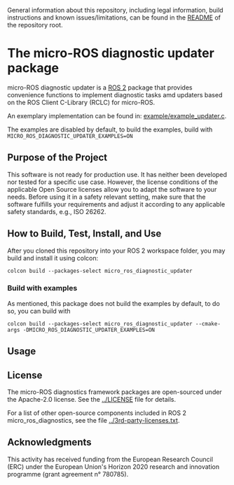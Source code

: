 General information about this repository, including legal information, build instructions and known issues/limitations, can be found in the [README](../README.md) of the repository root.

# The micro-ROS diagnostic updater package

micro-ROS diagnostic updater is a [ROS 2](http://www.ros2.org/) package that provides convenience functions to implement diagnostic tasks amd updaters based on the ROS Client C-Library (RCLC) for micro-ROS.

An exemplary implementation can be found in: [example/example_updater.c](example_updater.c).

The examples are disabled by default, to build the examples, build with `MICRO_ROS_DIAGNOSTIC_UPDATER_EXAMPLES=ON`

## Purpose of the Project

This software is not ready for production use. It has neither been developed nor
tested for a specific use case. However, the license conditions of the
applicable Open Source licenses allow you to adapt the software to your needs.
Before using it in a safety relevant setting, make sure that the software
fulfills your requirements and adjust it according to any applicable safety
standards, e.g., ISO 26262.

## How to Build, Test, Install, and Use

After you cloned this repository into your ROS 2 workspace folder, you may build and install it using colcon:
```
colcon build --packages-select micro_ros_diagnostic_updater
```
### Build with examples ###

As mentioned, this package does not build the examples by default, to do so, you can build with

```
colcon build --packages-select micro_ros_diagnostic_updater --cmake-args -DMICRO_ROS_DIAGNOSTIC_UPDATER_EXAMPLES=ON
```

## Usage ##




## License

The micro-ROS diagnostics framework packages are open-sourced under the Apache-2.0 license. See the [../LICENSE](LICENSE) file for details.

For a list of other open-source components included in ROS 2 micro_ros_diagnostics,
see the file [../3rd-party-licenses.txt](3rd-party-licenses.txt).

## Acknowledgments

This activity has received funding from the European Research Council (ERC) under the European Union's Horizon 2020 research and innovation programme (grant agreement n° 780785).
